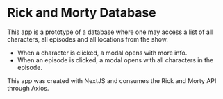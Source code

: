 # Rick and Morty Database

This app is a prototype of a database where one may access a list of all characters, all episodes and all locations from the show. 
- When a character is clicked, a modal opens with more info.
- When an episode is clicked, a modal opens with all characters in the episode.

This app was created with NextJS and consumes the Rick and Morty API through Axios.
